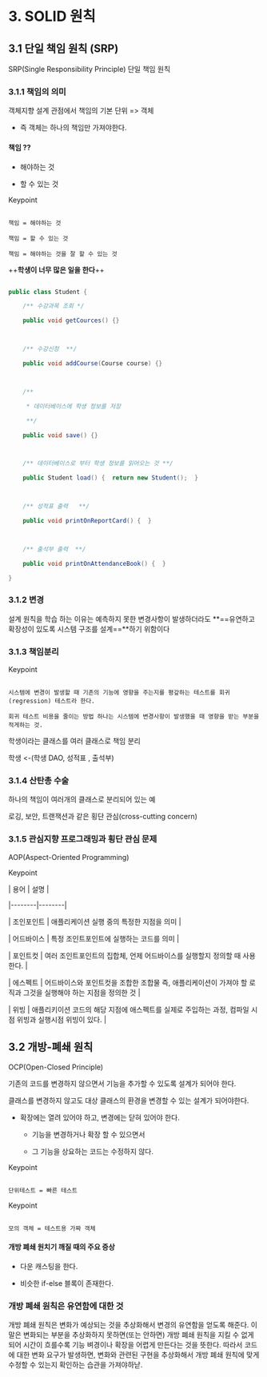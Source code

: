# 3. SOLID 원칙

## 3.1 단일 책임 원칙 (SRP)

SRP(Single Responsibility Principle) 단일 책임 원칙

### 3.1.1 책임의 의미

객체지향 설계 관점에서 책임의 기본 단위 => 객체
* 즉 객체는 하나의 책임만 가져야한다.

#### 책임 ??
* 해야하는 것 
* 할 수 있는 것

Keypoint 
```
책임 = 해야하는 것
책임 = 할 수 있는 것
책임 = 해야하는 것을 잘 할 수 있는 것
```

++**학생이 너무 많은 일을 한다**++
```java
public class Student {
    /** 수강과목 조회 */
    public void getCources() {}

    /** 수강신청  **/
    public void addCourse(Course course) {}

    /**
     * 데이터베이스에 학생 정보를 저장
     **/
    public void save() {}

    /** 데이터베이스로 부터 학생 정보를 읽어오는 것 **/
    public Student load() {  return new Student();  }

    /** 성적표 출력   **/
    public void printOnReportCard() {  }

    /** 출석부 출력  **/
    public void printOnAttendanceBook() {  }
}
```

### 3.1.2 변경
설계 원칙을 학습 하는 이유는 예측하지 못한 변경사항이 발생하더라도 **==유연하고 확장성이 있도록 시스템 구조를 설계==**하기 위함이다


### 3.1.3 책임분리
Keypoint 
```
시스템에 변경이 발생할 때 기존의 기능에 영향을 주는지를 평갚하는 테스트를 회귀(regression) 테스트라 한다. 
회귀 테스트 비용을 줄이는 방법 하나는 시스템에 변경사항이 발생했을 때 영향을 받는 부분을 적게하는 것.
```

학생이라는 클래스를 여러 클래스로 책임 분리
학생 <-(학생 DAO, 성적표 , 출석부)

### 3.1.4 산탄총 수술
하나의 책임이 여러개의 클래스로 분리되어 있는 예
로깅, 보안, 트랜잭션과 같은 횡단 관심(cross-cutting concern) 

### 3.1.5 관심지향 프로그래밍과 횡단 관심 문제
AOP(Aspect-Oriented Programming)

Keypoint 

| 용어 | 설명 |
|--------|--------|
| 조인포인트       |   애플리케이션 실행 중의 특정한 지점을 의미     |
| 어드바이스       |   특정 조인트포인트에 실행하는 코드를 의미     |
| 포인트컷       |   여러 조인트포인트의 집합체, 언제 어드바이스를 실행할지 정의할 때 사용한다.     |
| 에스펙트       |   어드바이스와 포인트컷을 조합한 조합물 즉, 애플리케이션이 가져야 할 로직과 그것을 실행해야 하는 지점을 정의한 것     |
| 위빙       |   애플리키이션 코드의 해당 지점에 애스펙트를 실제로 주입하는 과정, 컴파일 시점 위빙과 실행시점 위빙이 있다.     |


## 3.2 개방-폐쇄 원칙

OCP(Open-Closed Principle)
기존의 코드를 변경하지 않으면서 기능을 추가할 수 있도록 설계가 되어야 한다.
클래스를 변경하지 않고도 대상 클래스의 환경을 변경할 수 있는 설계가 되어야한다.

* 확장에는 열려 있어야 하고, 변경에는 닫혀 있어야 한다.
	* 기능을 변경하거나 확장 할 수 있으면서
	* 그 기능을 상요하는 코드는 수정하지 않다.

Keypoint
```
단위테스트 = 빠른 테스트
```
Keypoint
```
모의 객체 = 테스트용 가짜 객체
```

#### 개방 폐쇄 원치기 깨질 때의 주요 증상
* 다운 캐스팅을 한다.
* 비슷한 if-else 블록이 존재한다.

### 개방 폐쇄 원칙은 유연함에 대한 것

개방 폐쇄 원칙은 변화가 예상되는 것을 추상화해서 변경의 유연함을 얻도록 해준다. 이말은 변화되는 부분을 추상화하지 못하면(또는 안하면) 개방 폐쇄 원칙을 지킬 수 없게 되어 시간이 흐를수록 기능 벼경이나 확장을 어렵게 만든다는 것을 뜻한다. 따라서 코드에 대한 변화 요구가 발생하면, 변화와 관련된 구현을 추상화해서 개방 폐쇄 원칙에 맞게 수정할 수 있는지 확인하는 습관을 가져야하낟.